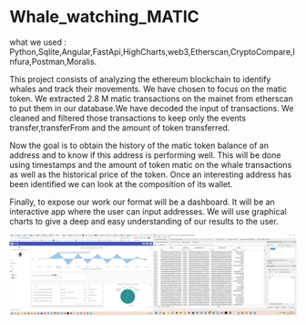 # Whale_watching_MATIC

what we used : Python,Sqlite,Angular,FastApi,HighCharts,web3,Etherscan,CryptoCompare,Infura,Postman,Moralis.

This project consists of analyzing the ethereum blockchain to identify whales and track their movements. We have chosen to focus on the matic token.
We extracted 2.8 M matic transactions on the mainet from etherscan to put them in our database.We have decoded the input of transactions.  We cleaned and filtered those transactions to keep only the events transfer,transferFrom and the amount of token transferred.

Now the goal is to obtain the history of the matic token balance of an address and to know if this address is performing well. This will be done using timestamps and the amount of token matic on the whale transactions as well as the historical price of the token. Once an interesting address has been identified we can look at the composition of its wallet.

Finally, to expose our work our format will be a dashboard. It will be an interactive app where the user can input addresses. We will use graphical charts to give a deep and easy understanding of our results to the user.

<img width=2100 src="https://github.com/Marco75116/Whale_watching_MATIC/blob/main/DASHBOARDangular.png">
